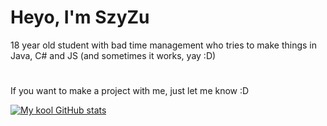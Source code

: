# Heyo, I'm SzyZu
18 year old student with bad time management who tries to make things in Java, C# and JS (and sometimes it works, yay :D)

# 

If you want to make a project with me, just let me know :D

[![My kool GitHub stats](https://github-readme-stats-sigma-ten-23.vercel.app/api?username=SzyZuu&theme=holi&show_icons=true&include_all_commits=true)](https://github.com/SzyZuu/)
 <!--- [![Top Langs](https://github-readme-stats-sigma-ten-23.vercel.app/api/top-langs/?username=SzyZuu&layout=donut&theme=holi)](https://github.com/SzyZuu/) -->
 
